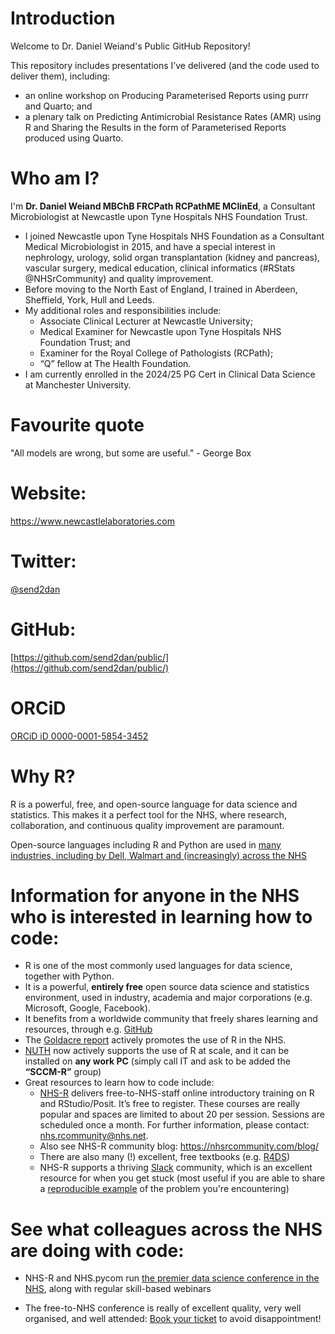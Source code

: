 # Introduction

Welcome to Dr. Daniel Weiand's Public GitHub Repository!

This repository includes presentations I’ve delivered (and the code used to deliver them), including: 
- an online workshop on Producing Parameterised Reports using purrr and Quarto; and 
- a plenary talk on Predicting Antimicrobial Resistance Rates (AMR) using R and Sharing the Results in the form of Parameterised Reports produced using Quarto. 

# Who am I?

I'm **Dr. Daniel Weiand MBChB FRCPath RCPathME MClinEd**, a Consultant Microbiologist at Newcastle upon Tyne Hospitals NHS Foundation Trust.  
- I joined Newcastle upon Tyne Hospitals NHS Foundation as a Consultant Medical Microbiologist in 2015, and have a special interest in nephrology, urology, solid organ transplantation (kidney and pancreas), vascular surgery, medical education, clinical informatics (#RStats @NHSrCommunity) and quality improvement. 
- Before moving to the North East of England, I trained in Aberdeen, Sheffield, York, Hull and Leeds.
- My additional roles and responsibilities include:
  - Associate Clinical Lecturer at Newcastle University; 
  - Medical Examiner for Newcastle upon Tyne Hospitals NHS Foundation Trust; and 
  - Examiner for the Royal College of Pathologists (RCPath); 
  - “Q” fellow at The Health Foundation. 
- I am currently enrolled in the 2024/25 PG Cert in Clinical Data Science at Manchester University.

# Favourite quote

"All models are wrong, but some are useful." - George Box

# Website:
<https://www.newcastlelaboratories.com>

# Twitter:
[@send2dan](https://twitter.com/send2dan?lang=en)

# GitHub:
[https://github.com/send2dan/public/](https://github.com/send2dan/public/)

# ORCiD
[ORCiD iD 0000-0001-5854-3452](https://orcid.org/0000-0001-5854-3452)

# Why R?

R is a powerful, free, and open-source language for data science and statistics. This makes it a perfect tool for the NHS, where research, collaboration, and continuous quality improvement are paramount.

Open-source languages including R and Python are used in [many industries, including by Dell, Walmart and (increasingly) across the NHS](https://posit-dev.github.io/brand-yml/inspiration/)

# Information for anyone in the NHS who is interested in learning how to code:

- R is one of the most commonly used languages for data science, together with Python.
- It is a powerful, **entirely free** open source data science and statistics environment, used in industry, academia and major corporations (e.g. Microsoft, Google, Facebook).
- It benefits from a worldwide community that freely shares learning and resources, through e.g. [GitHub](https://github.com/send2dan/)
- The [Goldacre report](https://assets.publishing.service.gov.uk/government/uploads/system/uploads/attachment_data/file/1067053/goldacre-review-using-health-data-for-research-and-analysis.pdf) actively promotes the use of R in the NHS.
- [NUTH](https://www.newcastle-hospitals.nhs.uk/) now actively supports the use of R at scale, and it can be installed on **any work PC** (simply call IT and ask to be added the **“SCCM-R”** group)
- Great resources to learn how to code include:
  - [NHS-R](https://nhsrcommunity.com/contact.html) delivers free-to-NHS-staff online introductory training on R and RStudio/Posit. It’s free to register. These courses are really popular and spaces are limited to about 20 per session. Sessions are scheduled once a month. For further information, please contact: [nhs.rcommunity@nhs.net](mailto:nhs.rcommunity@nhs.net). 
  - Also see NHS-R community blog: <https://nhsrcommunity.com/blog/>
  - There are also many (!) excellent, free textbooks (e.g. [R4DS](https://r4ds.hadley.nz/))
  - NHS-R supports a thriving [Slack](https://nhsrcommunity.slack.com/) community, which is an excellent resource for when you get stuck (most useful if you are able to share a [reproducible example](https://community.rstudio.com/t/faq-whats-a-reproducible-example-reprex-and-how-do-i-create-one/5219) of the problem you're encountering)

# See what colleagues across the NHS are doing with code:

-   NHS-R and NHS.pycom run [the premier data science conference in the NHS](https://nhsrcommunity.com/contact.html), along with regular skill-based webinars 

-   The free-to-NHS conference is really of excellent quality, very well organised, and well attended: [Book your ticket](https://nhsrcommunity.com/events.html) to avoid disappointment!


